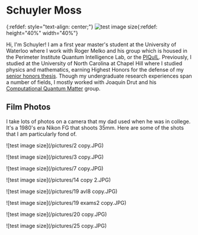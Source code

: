 # Schuyler Moss
{:refdef: style="text-align: center;"}
![test image size](/pictures/gradpic.jpg){:refdef: height="40%" width="40%"}


Hi, I'm Schuyler! I am a first year master's student at the University of Waterloo where I work with Roger Melko and his group which is housed in the Perimeter Institute Quantum Intelligence Lab, or the [PIQuIL](https://perimeterinstitute.ca/perimeter-institute-quantum-intelligence-lab-piquil). Previously, I studied at the University of North Carolina at Chapel Hill where I studied physics and mathematics, earning Highest Honors for the defense of my [senior honors thesis](https://cdr.lib.unc.edu/concern/honors_theses/kk91fs099). Though my undergraduate research experiences span a number of fields, I mostly worked with Joaquín Drut and his [Computational Quantum Matter](https://drut.web.unc.edu/) group.

 
## Film Photos

I take lots of photos on a camera that my dad used when he was in college. It's a 1980's era Nikon FG that shoots 35mm. Here are some of the shots that I am particularly fond of.

![test image size](/pictures/2 copy.JPG)

![test image size](/pictures/3 copy.JPG)

![test image size](/pictures/7 copy.JPG)

![test image size](/pictures/14 copy 2.JPG)

![test image size](/pictures/19 avl8 copy.JPG)

![test image size](/pictures/19 exams2 copy.JPG)

![test image size](/pictures/20 copy.JPG)

![test image size](/pictures/25 copy.JPG)